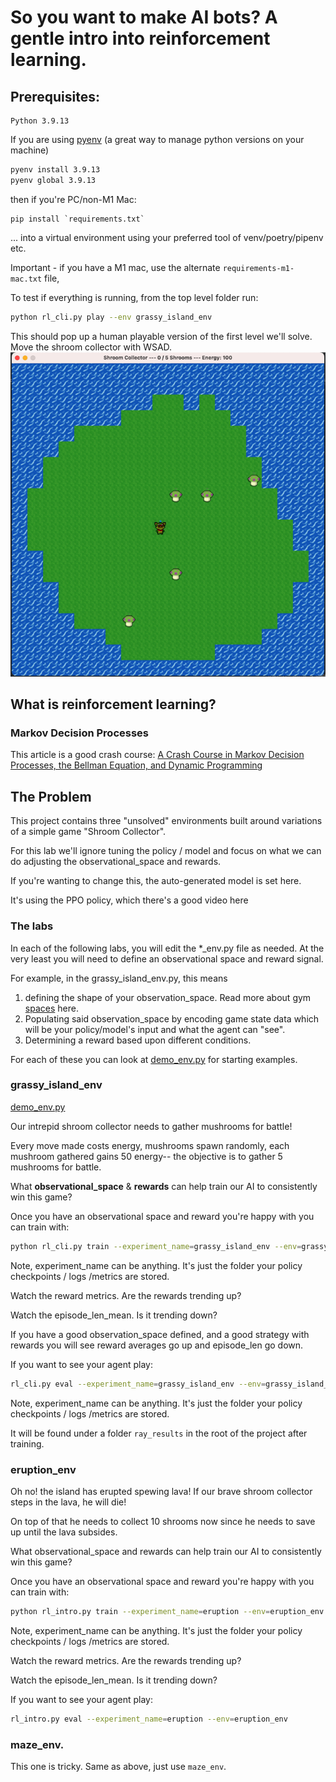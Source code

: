 # So you want to make AI bots? A gentle intro into reinforcement learning.

## Prerequisites:

```text
Python 3.9.13
```

If you are using [pyenv](https://github.com/pyenv/pyenv) (a great way to manage python versions on your machine)

```bash
pyenv install 3.9.13
pyenv global 3.9.13
```

then if you're PC/non-M1 Mac:
```
pip install `requirements.txt` 
```
... into a virtual environment using your preferred tool of venv/poetry/pipenv etc.

Important - if you have a M1 mac, use the alternate `requirements-m1-mac.txt` file,

To test if everything is running, from the top level folder run:

```bash
python rl_cli.py play --env grassy_island_env
```

This should pop up a human playable version of the first level we'll solve. Move the shroom collector with WSAD.
![alt text](assets/grassy_island_env.png)



## What is reinforcement learning?

### Markov Decision Processes

This article is a good crash course:
[A Crash Course in Markov Decision Processes, the Bellman Equation, and Dynamic Programming](https://medium.com/mlearning-ai/a-crash-course-in-markov-decision-processes-the-bellman-equation-and-dynamic-programming-e80182207e85)

## The Problem

This project contains three "unsolved" environments built around variations of a simple game "Shroom Collector".

For this lab we'll ignore tuning the policy / model and focus on what we can do adjusting the observational_space and rewards. 

If you're wanting to change this, the auto-generated model is set here.

It's using the PPO policy, which there's a good video here

### The labs

In each of the following labs, you will edit the *_env.py file as needed. At the very least you will need to define an observational space and reward signal.

For example, in the grassy_island_env.py, this means

1. defining the shape of your observation_space. Read more about gym [spaces](https://www.gymlibrary.dev/api/spaces/) here.
2. Populating said observation_space by encoding game state data which will be your policy/model's input and what the agent can "see".
3. Determining a reward based upon different conditions.

For each of these you can look at [demo_env.py](rl/envs/demo_env.py) for starting examples.

### grassy_island_env

[demo_env.py](rl/envs/grassy_island_env.py)

Our intrepid shroom collector needs to gather mushrooms for battle!

Every move made costs energy, mushrooms spawn randomly, each mushroom gathered gains 50 energy-- the objective is to gather 5 mushrooms for battle.

What **observational_space** & **rewards** can help train our AI to consistently win this game?

Once you have an observational space and reward you're happy with you can train with:

```bash
python rl_cli.py train --experiment_name=grassy_island_env --env=grassy_island_env --iterations=20
```

Note, experiment_name can be anything. It's just the folder your policy checkpoints / logs /metrics are stored.

Watch the reward metrics. Are the rewards trending up?

Watch the episode_len_mean. Is it trending down?

If you have a good observation_space defined, and a good strategy with rewards you will see reward averages go up and episode_len go down.

If you want to see your agent play:

```bash 
rl_cli.py eval --experiment_name=grassy_island_env --env=grassy_island_env
```
Note, experiment_name can be anything. It's just the folder your policy checkpoints / logs /metrics are stored.

It will be found under a folder `ray_results` in the root of the project after training.

### eruption_env

Oh no! the island has erupted spewing lava! If our brave shroom collector steps in the lava, he will die!

On top of that he needs to collect 10 shrooms now since he needs to save up until the lava subsides.

What observational_space and rewards can help train our AI to consistently win this game?

Once you have an observational space and reward you're happy with you can train with:
```bash
python rl_intro.py train --experiment_name=eruption --env=eruption_env --iterations=20
```
Note, experiment_name can be anything. It's just the folder your policy checkpoints / logs /metrics are stored.

Watch the reward metrics. Are the rewards trending up?

Watch the episode_len_mean. Is it trending down?

If you want to see your agent play:

```bash 
rl_intro.py eval --experiment_name=eruption --env=eruption_env
```

### maze_env.

This one is tricky. Same as above, just use `maze_env`. 